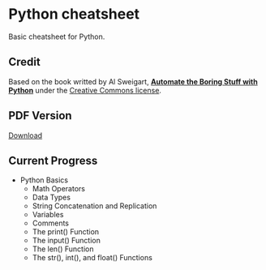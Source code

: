 # Python cheatsheet

Basic cheatsheet for Python.

## Credit

Based on the book writted by Al Sweigart, [**Automate the Boring Stuff with Python**](https://automatetheboringstuff.com/) under the [Creative Commons license](https://creativecommons.org/licenses/by-nc-sa/3.0/).

## PDF Version

[Download]()

## Current Progress

- Python Basics
    - Math Operators
    - Data Types
    - String Concatenation and Replication
    - Variables
    - Comments
    - The print() Function
    - The input() Function
    - The len() Function
    - The str(), int(), and float() Functions